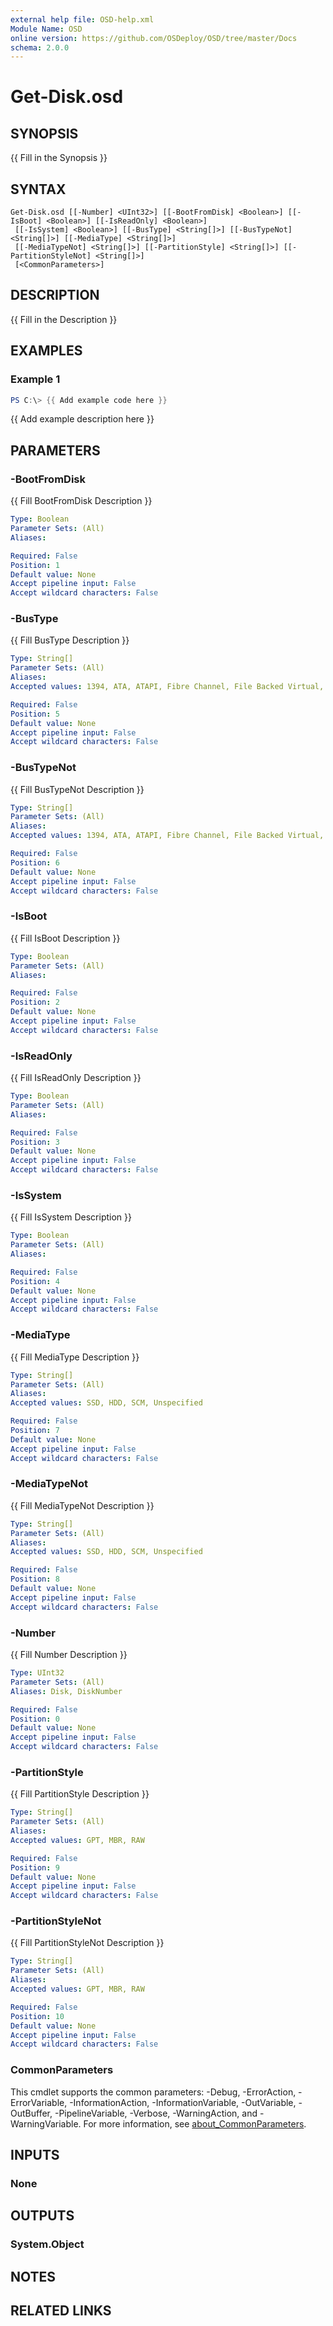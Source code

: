 ```yaml
---
external help file: OSD-help.xml
Module Name: OSD
online version: https://github.com/OSDeploy/OSD/tree/master/Docs
schema: 2.0.0
---
```


# Get-Disk.osd

## SYNOPSIS
{{ Fill in the Synopsis }}

## SYNTAX

```
Get-Disk.osd [[-Number] <UInt32>] [[-BootFromDisk] <Boolean>] [[-IsBoot] <Boolean>] [[-IsReadOnly] <Boolean>]
 [[-IsSystem] <Boolean>] [[-BusType] <String[]>] [[-BusTypeNot] <String[]>] [[-MediaType] <String[]>]
 [[-MediaTypeNot] <String[]>] [[-PartitionStyle] <String[]>] [[-PartitionStyleNot] <String[]>]
 [<CommonParameters>]
```

## DESCRIPTION
{{ Fill in the Description }}

## EXAMPLES

### Example 1
```powershell
PS C:\> {{ Add example code here }}
```

{{ Add example description here }}

## PARAMETERS

### -BootFromDisk
{{ Fill BootFromDisk Description }}

```yaml
Type: Boolean
Parameter Sets: (All)
Aliases:

Required: False
Position: 1
Default value: None
Accept pipeline input: False
Accept wildcard characters: False
```

### -BusType
{{ Fill BusType Description }}

```yaml
Type: String[]
Parameter Sets: (All)
Aliases:
Accepted values: 1394, ATA, ATAPI, Fibre Channel, File Backed Virtual, iSCSI, MMC, MAX, Microsoft Reserved, NVMe, RAID, SAS, SATA, SCSI, SD, SSA, Storage Spaces, USB, Virtual

Required: False
Position: 5
Default value: None
Accept pipeline input: False
Accept wildcard characters: False
```

### -BusTypeNot
{{ Fill BusTypeNot Description }}

```yaml
Type: String[]
Parameter Sets: (All)
Aliases:
Accepted values: 1394, ATA, ATAPI, Fibre Channel, File Backed Virtual, iSCSI, MMC, MAX, Microsoft Reserved, NVMe, RAID, SAS, SATA, SCSI, SD, SSA, Storage Spaces, USB, Virtual

Required: False
Position: 6
Default value: None
Accept pipeline input: False
Accept wildcard characters: False
```

### -IsBoot
{{ Fill IsBoot Description }}

```yaml
Type: Boolean
Parameter Sets: (All)
Aliases:

Required: False
Position: 2
Default value: None
Accept pipeline input: False
Accept wildcard characters: False
```

### -IsReadOnly
{{ Fill IsReadOnly Description }}

```yaml
Type: Boolean
Parameter Sets: (All)
Aliases:

Required: False
Position: 3
Default value: None
Accept pipeline input: False
Accept wildcard characters: False
```

### -IsSystem
{{ Fill IsSystem Description }}

```yaml
Type: Boolean
Parameter Sets: (All)
Aliases:

Required: False
Position: 4
Default value: None
Accept pipeline input: False
Accept wildcard characters: False
```

### -MediaType
{{ Fill MediaType Description }}

```yaml
Type: String[]
Parameter Sets: (All)
Aliases:
Accepted values: SSD, HDD, SCM, Unspecified

Required: False
Position: 7
Default value: None
Accept pipeline input: False
Accept wildcard characters: False
```

### -MediaTypeNot
{{ Fill MediaTypeNot Description }}

```yaml
Type: String[]
Parameter Sets: (All)
Aliases:
Accepted values: SSD, HDD, SCM, Unspecified

Required: False
Position: 8
Default value: None
Accept pipeline input: False
Accept wildcard characters: False
```

### -Number
{{ Fill Number Description }}

```yaml
Type: UInt32
Parameter Sets: (All)
Aliases: Disk, DiskNumber

Required: False
Position: 0
Default value: None
Accept pipeline input: False
Accept wildcard characters: False
```

### -PartitionStyle
{{ Fill PartitionStyle Description }}

```yaml
Type: String[]
Parameter Sets: (All)
Aliases:
Accepted values: GPT, MBR, RAW

Required: False
Position: 9
Default value: None
Accept pipeline input: False
Accept wildcard characters: False
```

### -PartitionStyleNot
{{ Fill PartitionStyleNot Description }}

```yaml
Type: String[]
Parameter Sets: (All)
Aliases:
Accepted values: GPT, MBR, RAW

Required: False
Position: 10
Default value: None
Accept pipeline input: False
Accept wildcard characters: False
```

### CommonParameters
This cmdlet supports the common parameters: -Debug, -ErrorAction, -ErrorVariable, -InformationAction, -InformationVariable, -OutVariable, -OutBuffer, -PipelineVariable, -Verbose, -WarningAction, and -WarningVariable. For more information, see [about_CommonParameters](http://go.microsoft.com/fwlink/?LinkID=113216).

## INPUTS

### None

## OUTPUTS

### System.Object
## NOTES

## RELATED LINKS
